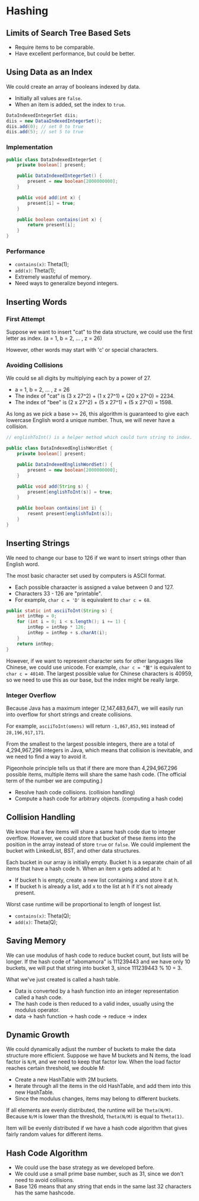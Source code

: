 # Hashing

## Limits of Search Tree Based Sets

* Require items to be comparable.
* Have excellent performance, but could be better.

## Using Data as an Index

We could create an array of booleans indexed by data.

* Initially all values are `false`.
* When an item is added, set the index to `true`.

```java
DataIndexedIntegerSet diis;
diis = new DataaIndexedIntegerSet();
diis.add(0); // set 0 to true
diis.add(5); // set 5 to true
```

### Implementation

```java
public class DataIndexedIntegerSet {
    private boolean[] present;

    public DataIndexedIntegerSet() {
        present = new boolean[2000000000];
    }

    public void add(int x) {
        present[i] = true;
    }

    public boolean contains(int x) {
        return present[i];
    }
}
```

### Performance

* `contains(x)`: Theta\(1\);
* `add(x)`: Theta\(1\);
* Extremely wasteful of memory.
* Need ways to generalize beyond integers.

## Inserting Words

### First Attempt

Suppose we want to insert "cat" to the data structure, we could use the first letter as index. \(a = 1, b = 2, ... , z = 26\)

However, other words may start with 'c' or special characters.

### Avoiding Collisions

We could se all digits by multiplying each by a power of 27.

* a = 1, b = 2, ... , z = 26
* The index of "cat" is \(3 x 27^2\)  + \(1 x 27^1\) + \(20 x 27^0\) = 2234.
* The index of "bee" is \(2 x 27^2\)  + \(5 x 27^1\) + \(5 x 27^0\) = 1598.

As long as we pick a base &gt;= 26, this algorithm is guaranteed to give each lowercase English word a unique number. Thus, we will never have a collision.

```java
// englishToInt() is a helper method which could turn string to index.

public class DataIndexedEnglishWordSet {
    private boolean[] present;

    public DataIndexedEnglishWordSet() {
        present = new boolean[2000000000];
    }

    public void add(String s) {
        present[englishToInt(s)] = true;
    }

    public boolean contains(int i) {
        resent present[englishToInt(s)];
    }
}
```

## Inserting Strings

We need to change our base to 126 if we want to insert strings other than English word.

The most basic character set used by computers is ASCII format.

* Each possible charaacter is assigned a value between 0 and 127.
* Characters 33 - 126 are "printable".
* For example, `char c = 'D'` is equivalent to `char c = 68`.

```java
public static int asciiToInt(String s) {
    int intRep = 0;
    for (int i = 0; i < s.length(); i += 1) {
        intRep = intRep * 126;
        intRep = intRep + s.charAt(i);
    }
    return intRep;
}
```

However, if we want to represent character sets for other languages like Chinese, we could use unicode. For example, `char c = "鳌"` is equivalent to `char c = 40140`. The largest possible value for Chinese characters is 40959, so we need to use this as our base, but the index might be really large.

### Integer Overflow

Because Java has a maximum integer \(2,147,483,647\), we will easily run into overflow for short strings and create collisions.

For example, `asciiToInt(omens)` will return `-1,867,853,901` instead of `28,196,917,171`.

From the smallest to the largest possible integers, there are a total of 4,294,967,296 integers in Java, which means that collision is inevitable, and we need to find a way to avoid it.

Pigeonhole principle tells us that if there are more than 4,294,967,296 possible items, multiple items will share the same hash code. \(The official term of the number we are computing.\)

* Resolve hash code collisions. \(collision handling\)
* Compute a hash code for arbitrary objects. \(computing a hash code\)

## Collision Handling

We know that a few items will share a same hash code due to integer overflow. However, we could store that bucket of these items into the position in the array instead of store `true` or `false`. We could implement the bucket with LinkedList, BST, and other data structures.

Each bucket in our array is initially empty. Bucket h is a separate chain of all items that have a hash code h. When an item x gets added at h:

* If bucket h is empty, create a new list containing x and store it at h.
* If bucket h is already a list, add x to the list at h if it's not already present.

Worst case runtime will be proportional to length of longest list.

* `contains(x)`: Theta\(Q\);
* `add(x)`: Theta\(Q\);

## Saving Memory

We can use modulus of hash code to reduce bucket count, but lists will be longer. If the hash code of "abomamora" is 111239443 and we have only 10 buckets, we will put that string into bucket 3, since 111239443 % 10 = 3.

What we've just created is called a hash table.

* Data is converted by a hash function into an integer representation called a hash code.
* The hash code is then reduced to a valid index, usually using the modulus operator.
* data -&gt; hash function -&gt; hash code -&gt; reduce -&gt; index

## Dynamic Growth

We could dynamically adjust the number of buckets to make the data structure more efficient. Suppose we have M buckets and N items, the load factor is `N/M`, and we need to keep that factor low. When the load factor reaches certain threshold, we double M:

* Create a new HashTable with 2M buckets.
* Iterate through all the items in the old HashTable, and add them into this new HashTable.
* Since the modulus changes, items may belong to different buckets.

If all elements are evenly distributed, the runtime will be `Theta(N/M)`. Because `N/M` is lower than the threshold, `Theta(N/M)` is equal to `Theta(1)`.

Item will be evenly distributed if we have a hash code algorithm that gives fairly random values for different items.

## Hash Code Algorithm

* We could use the base strategy as we developed before.
* We could use a small prime base number, such as 31, since we don't need to avoid collisions.
* Base 126 means that any string that ends in the same last 32 characters has the same hashcode.

